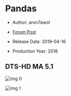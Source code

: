 # Pandas

* Author: aron7awol

* [Forum Post](https://www.avsforum.com/threads/bass-eq-for-filtered-movies.2995212/post-57996332)

* Release Date: 2019-04-16
* Production Year: 2018

## DTS-HD MA 5.1

![img 0](https://i.imgur.com/wNNkDuK.jpg)

![img 1](https://i.imgur.com/IBMTKrI.jpg)

